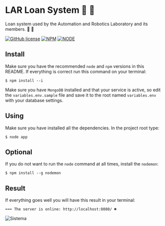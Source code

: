 # LAR Loan System :page_with_curl: :pushpin:
 Loan system used by the Automation and Robotics Laboratory and its members. :nut_and_bolt:  :wrench:

[![GitHub license](https://img.shields.io/github/license/mpsdantas/boilerplate-node.svg?style=for-the-badge)](https://github.com/mpsdantas/boilerplate-node/blob/master/LICENSE) 
[![NPM](https://img.shields.io/badge/npm-v5.6.0-blue.svg?style=for-the-badge)](https://www.npmjs.com/) 
[![NODE](https://img.shields.io/badge/node-v9.0.0-blue.svg?style=for-the-badge)](https://nodejs.org/en//)


## Install

Make sure you have the recommended `node` and `npm` versions in this README. If everything is correct run this command on your terminal:

`$ npm install --i`

Make sure you have `MongoDB` installed and that your service is active, so edit the `variables.env.sample` file and save it to the root named `variables.env` with your database settings.


## Using

Make sure you have installed all the dependencies. In the project root type:

`$ node app`

## Optional

If you do not want to run the `node` command at all times, install the `nodemon`:

`$ npm install --g nodemon`

## Result

If everything goes well you will have this result in your terminal:

`➡➡➡ The server is online: http://localhost:8080/ ☻`

![Sistema](https://lh6.googleusercontent.com/SFPJ93uJUWcOuA8ty8z57_7VG9I7MjPiZbNxh8DDsiwAvrLWOarDpE1codiFnIVA9ecwuaYwlRaVQmYwGpkF=w1397-h785-rw)


